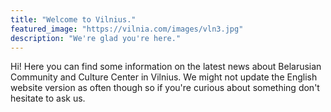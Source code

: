 ```yaml
---
title: "Welcome to Vilnius."
featured_image: "https://vilnia.com/images/vln3.jpg"
description: "We're glad you're here."
---
```

Hi! Here you can find some information on the latest news about Belarusian Community and Culture Center in Vilnius. We might not update the English website version as often though so if you're curious about something don't hesitate to ask us.